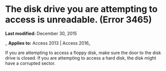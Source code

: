 
# The disk drive you are attempting to access is unreadable. (Error 3465)

 **Last modified:** December 30, 2015

 _ **Applies to:** Access 2013 | Access 2016_

If you are attempting to access a floppy disk, make sure the door to the disk drive is closed. If you are attempting to access a hard disk, the disk might have a corrupted sector.

